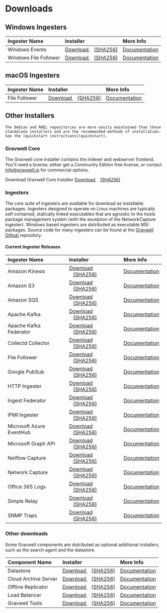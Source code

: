 # Downloads

## Windows Ingesters

| Ingester Name | Installer    | More Info |
| :------------ | :----------- | :-------- |
| Windows Events | <a data-bs-custom-class="hash-popover" href="https://update.gravwell.io/archive/5.8.2/installers/gravwell_win_events_5.8.2.1.msi">Download <i class="fa-solid fa-download"></i></a>&nbsp;&nbsp;&nbsp;<a data-bs-custom-class="hash-popover" href="javascript:void(0);" data-bs-toggle="popover" data-bs-placement="bottom" data-bs-html="true" data-bs-content='<code class="docutils literal notranslate"><span class="pre">f2fb75f26376c3b23254d9d592d34fd807022867607bd1e90e5487fb4c7706b6</span></code>'>(SHA256)</a> | [Documentation](/ingesters/winevent) |
| Windows File Follower | <a data-bs-custom-class="hash-popover" href="https://update.gravwell.io/archive/5.8.2/installers/gravwell_file_follow_5.8.2.1.msi">Download <i class="fa-solid fa-download"></i></a>&nbsp;&nbsp;&nbsp;<a data-bs-custom-class="hash-popover" href="javascript:void(0);" data-bs-toggle="popover" data-bs-placement="bottom" data-bs-html="true" data-bs-content='<code class="docutils literal notranslate"><span class="pre">a49ee08ea258d509766cf648b617063e879e558bcb44f5c5d0a7469b738042a1</span></code>'>(SHA256)</a> | [Documentation](/ingesters/win_file_follow) |

## macOS Ingesters

| Ingester Name | Installer    | More Info |
| :------------ | :----------- | :-------- |
| File Follower | <a data-bs-custom-class="hash-popover" href="https://update.gravwell.io/archive/5.8.2/installers/GravwellFileFollower-5.8.2.pkg">Download <i class="fa-solid fa-download"></i></a>&nbsp;&nbsp;&nbsp;<a data-bs-custom-class="hash-popover" href="javascript:void\(0\)" data-bs-toggle="popover" data-bs-placement="bottom" data-bs-html="true" data-bs-content='<code class="docutils literal notranslate"><span class="pre">a5c17c6766f6f8d55232527df911d15d0543bba4e1207b9dcb52c944965fd178</span></code>'>(SHA256)</a> | [Documentation](/ingesters/file_follow) |

## Other Installers

```{attention}
The Debian and RHEL repositories are more easily maintained than these standalone installers and are the recommended methods of installation. See the [quickstart instructions](quickstart).
```

### Gravwell Core

The Gravwell core installer contains the indexer and webserver frontend. You'll need a license; either get a Community Edition free license, or contact info@gravwell.io for commercial options.

Download Gravwell Core Installer <a data-bs-custom-class="hash-popover" href="https://update.gravwell.io/archive/5.8.2/installers/gravwell_5.8.2.sh">Download <i class="fa-solid fa-download"></i></a>&nbsp;&nbsp;&nbsp;<a data-bs-custom-class="hash-popover" href="javascript:void(0);" data-bs-toggle="popover" data-bs-placement="bottom" data-bs-html="true" data-bs-content='<code class="docutils literal notranslate"><span class="pre">4d6c4d452933181a906fa997ba3f72e8cb1741839b3000744e7f675251d2f229</span></code>'>(SHA256)</a>

### Ingesters

The core suite of ingesters are available for download as installable packages.  Ingesters designed to operate on Linux machines are typically self contained, statically linked executables that are agnostic to the hosts package management system (with the exception of the NetworkCapture ingester).  Windows based ingesters are distributed as executable MSI packages.  Source code for many ingesters can be found at the [Gravwell Github](https://github.com/gravwell/gravwell/tree/master/ingesters) repository.

#### Current Ingester Releases
| Ingester Name | Installer    | More Info |
| :------------ | :----------- | :-------- |
| Amazon Kinesis | <a data-bs-custom-class="hash-popover" href="https://update.gravwell.io/archive/5.8.2/installers/gravwell_kinesis_ingest_installer_5.8.2.sh">Download <i class="fa-solid fa-download"></i></a>&nbsp;&nbsp;&nbsp;<a data-bs-custom-class="hash-popover" href="javascript:void(0);" data-bs-toggle="popover" data-bs-placement="bottom" data-bs-html="true" data-bs-content='<code class="docutils literal notranslate"><span class="pre">bdc43a0b18f50ec140cb44942eff7ee34ac6ebb6cd45c4e5348d1669094b908f</span></code>'>(SHA256)</a> | [Documentation](/ingesters/kinesis)|
| Amazon S3 | <a data-bs-custom-class="hash-popover" href="https://update.gravwell.io/archive/5.8.2/installers/gravwell_s3_ingest_installer_5.8.2.sh">Download <i class="fa-solid fa-download"></i></a>&nbsp;&nbsp;&nbsp;<a data-bs-custom-class="hash-popover" href="javascript:void(0);" data-bs-toggle="popover" data-bs-placement="bottom" data-bs-html="true" data-bs-content='<code class="docutils literal notranslate"><span class="pre">d8b6946701815ccf553c1a7259eb96c8ec1107d8b14340d3fb6b2ee0cbfeaf0b</span></code>'>(SHA256)</a> | [Documentation](/ingesters/s3)|
| Amazon SQS | <a data-bs-custom-class="hash-popover" href="https://update.gravwell.io/archive/5.8.2/installers/gravwell_sqs_ingest_installer_5.8.2.sh">Download <i class="fa-solid fa-download"></i></a>&nbsp;&nbsp;&nbsp;<a data-bs-custom-class="hash-popover" href="javascript:void(0);" data-bs-toggle="popover" data-bs-placement="bottom" data-bs-html="true" data-bs-content='<code class="docutils literal notranslate"><span class="pre">e743fd220c9b276270d06ec1dd7cac47fccba8f494a57bf0de647f3a27d72421</span></code>'>(SHA256)</a> | [Documentation](/ingesters/sqs)|
| Apache Kafka | <a data-bs-custom-class="hash-popover" href="https://update.gravwell.io/archive/5.8.2/installers/gravwell_kafka_installer_5.8.2.sh">Download <i class="fa-solid fa-download"></i></a>&nbsp;&nbsp;&nbsp;<a data-bs-custom-class="hash-popover" href="javascript:void(0);" data-bs-toggle="popover" data-bs-placement="bottom" data-bs-html="true" data-bs-content='<code class="docutils literal notranslate"><span class="pre">9864420359cbe9347b6865652f0a28ff4139a083826439a9ccada89b7b3fb212</span></code>'>(SHA256)</a> | [Documentation](/ingesters/kafka)|
| Apache Kafka Federator | <a data-bs-custom-class="hash-popover" href="https://update.gravwell.io/archive/5.8.2/installers/gravwell_kafka_federator_installer_5.8.2.sh">Download <i class="fa-solid fa-download"></i></a>&nbsp;&nbsp;&nbsp;<a data-bs-custom-class="hash-popover" href="javascript:void(0);" data-bs-toggle="popover" data-bs-placement="bottom" data-bs-html="true" data-bs-content='<code class="docutils literal notranslate"><span class="pre">8cca07ab638b113ebd2bded603dca48c8669952822792fe3d31bc45ef9757d02</span></code>'>(SHA256)</a> | [Documentation](/ingesters/federators/kafkafederator)|
| Collectd Collector | <a data-bs-custom-class="hash-popover" href="https://update.gravwell.io/archive/5.8.2/installers/gravwell_collectd_installer_5.8.2.sh">Download <i class="fa-solid fa-download"></i></a>&nbsp;&nbsp;&nbsp;<a data-bs-custom-class="hash-popover" href="javascript:void(0);" data-bs-toggle="popover" data-bs-placement="bottom" data-bs-html="true" data-bs-content='<code class="docutils literal notranslate"><span class="pre">6bdc2fa593a26b39c1b5b8a0b544f1a24cb0b67878c602145be312d4389882e7</span></code>'>(SHA256)</a> | [Documentation](/ingesters/collectd) |
| File Follower | <a data-bs-custom-class="hash-popover" href="https://update.gravwell.io/archive/5.8.2/installers/gravwell_file_follow_installer_5.8.2.sh">Download <i class="fa-solid fa-download"></i></a>&nbsp;&nbsp;&nbsp;<a data-bs-custom-class="hash-popover" href="javascript:void(0);" data-bs-toggle="popover" data-bs-placement="bottom" data-bs-html="true" data-bs-content='<code class="docutils literal notranslate"><span class="pre">05fadf08d1c3c972cf1f95a6c0176d998451e1b32ce8a398b0b6ca314b17da31</span></code>'>(SHA256)</a> | [Documentation](/ingesters/file_follow) |
| Google PubSub | <a data-bs-custom-class="hash-popover" href="https://update.gravwell.io/archive/5.8.2/installers/gravwell_pubsub_ingest_installer_5.8.2.sh">Download <i class="fa-solid fa-download"></i></a>&nbsp;&nbsp;&nbsp;<a data-bs-custom-class="hash-popover" href="javascript:void(0);" data-bs-toggle="popover" data-bs-placement="bottom" data-bs-html="true" data-bs-content='<code class="docutils literal notranslate"><span class="pre">9e3811ed1990dcda14f423c71350a7bfb00b9b48a856f0d51f6e508aad6ec69d</span></code>'>(SHA256)</a> | [Documentation](/ingesters/pubsub)|
| HTTP Ingester | <a data-bs-custom-class="hash-popover" href="https://update.gravwell.io/archive/5.8.2/installers/gravwell_http_ingester_installer_5.8.2.sh">Download <i class="fa-solid fa-download"></i></a>&nbsp;&nbsp;&nbsp;<a data-bs-custom-class="hash-popover" href="javascript:void(0);" data-bs-toggle="popover" data-bs-placement="bottom" data-bs-html="true" data-bs-content='<code class="docutils literal notranslate"><span class="pre">a05c7653cef1e10b68739480f4d6d979af3e9afcc161c6dedcf97fcff7106179</span></code>'>(SHA256)</a> | [Documentation](/ingesters/http) |
| Ingest Federator | <a data-bs-custom-class="hash-popover" href="https://update.gravwell.io/archive/5.8.2/installers/gravwell_federator_installer_5.8.2.sh">Download <i class="fa-solid fa-download"></i></a>&nbsp;&nbsp;&nbsp;<a data-bs-custom-class="hash-popover" href="javascript:void(0);" data-bs-toggle="popover" data-bs-placement="bottom" data-bs-html="true" data-bs-content='<code class="docutils literal notranslate"><span class="pre">aaac8176b35442fd2ddbbc942dde3536e4c783731911c8c2e81b9387fff47d9a</span></code>'>(SHA256)</a> | [Documentation](/ingesters/federators/federator) |
| IPMI Ingester | <a data-bs-custom-class="hash-popover" href="https://update.gravwell.io/archive/5.8.2/installers/gravwell_ipmi_installer_5.8.2.sh">Download <i class="fa-solid fa-download"></i></a>&nbsp;&nbsp;&nbsp;<a data-bs-custom-class="hash-popover" href="javascript:void(0);" data-bs-toggle="popover" data-bs-placement="bottom" data-bs-html="true" data-bs-content='<code class="docutils literal notranslate"><span class="pre">df8a5f09fb50762957d8b9684603c6977a1be37db704cfee8090780ecb4d9a81</span></code>'>(SHA256)</a> | [Documentation](/ingesters/ipmi)|
| Microsoft Azure EventHub | <a data-bs-custom-class="hash-popover" href="https://update.gravwell.io/archive/5.8.2/installers/gravwell_azure_event_hubs_ingest_installer_5.8.2.sh">Download <i class="fa-solid fa-download"></i></a>&nbsp;&nbsp;&nbsp;<a data-bs-custom-class="hash-popover" href="javascript:void(0);" data-bs-toggle="popover" data-bs-placement="bottom" data-bs-html="true" data-bs-content='<code class="docutils literal notranslate"><span class="pre">5b9c9d0349c1032c967cc17279c5ac409c4614268b02135f73e7e4a23bfccf7d</span></code>'>(SHA256)</a> | [Documentation](/ingesters/eventhubs)|
| Microsoft Graph API | <a data-bs-custom-class="hash-popover" href="https://update.gravwell.io/archive/5.8.2/installers/gravwell_msgraph_installer_5.8.2.sh">Download <i class="fa-solid fa-download"></i></a>&nbsp;&nbsp;&nbsp;<a data-bs-custom-class="hash-popover" href="javascript:void(0);" data-bs-toggle="popover" data-bs-placement="bottom" data-bs-html="true" data-bs-content='<code class="docutils literal notranslate"><span class="pre">c5aaa911acaf254b815985de17eb1578f301ba50dacf9a1255371f7d84848d57</span></code>'>(SHA256)</a> | [Documentation](/ingesters/msg)|
| Netflow Capture | <a data-bs-custom-class="hash-popover" href="http://update.gravwell.io/archive/5.8.2/installers/gravwell_netflow_capture_installer_5.8.2.sh">Download <i class="fa-solid fa-download"></i></a>&nbsp;&nbsp;&nbsp;<a data-bs-custom-class="hash-popover" href="javascript:void(0);" data-bs-toggle="popover" data-bs-placement="bottom" data-bs-html="true" data-bs-content='<code class="docutils literal notranslate"><span class="pre">30483751f10aac63898cab51e28d161fa8464c7af28b6c0edd6d014220616256</span></code>'>(SHA256)</a> | [Documentation](/ingesters/netflow) |
| Network Capture | <a data-bs-custom-class="hash-popover" href="https://update.gravwell.io/archive/5.8.2/installers/gravwell_network_capture_installer_5.8.2.sh">Download <i class="fa-solid fa-download"></i></a>&nbsp;&nbsp;&nbsp;<a data-bs-custom-class="hash-popover" href="javascript:void(0);" data-bs-toggle="popover" data-bs-placement="bottom" data-bs-html="true" data-bs-content='<code class="docutils literal notranslate"><span class="pre">f7e1fa0916669a8ad83ebc43084d8236fe0a2b0166c135bc03434ef0a5d89da7</span></code>'>(SHA256)</a> | [Documentation](/ingesters/pcap) |
| Office 365 Logs | <a data-bs-custom-class="hash-popover" href="https://update.gravwell.io/archive/5.8.2/installers/gravwell_o365_installer_5.8.2.sh">Download <i class="fa-solid fa-download"></i></a>&nbsp;&nbsp;&nbsp;<a data-bs-custom-class="hash-popover" href="javascript:void(0);" data-bs-toggle="popover" data-bs-placement="bottom" data-bs-html="true" data-bs-content='<code class="docutils literal notranslate"><span class="pre">081fb72882b310d7d165a127b9c700dc9dd4132bb262486362f32b27e72c8f80</span></code>'>(SHA256)</a> | [Documentation](/ingesters/o365)|
| Simple Relay | <a data-bs-custom-class="hash-popover" href="https://update.gravwell.io/archive/5.8.2/installers/gravwell_simple_relay_installer_5.8.2.sh">Download <i class="fa-solid fa-download"></i></a>&nbsp;&nbsp;&nbsp;<a data-bs-custom-class="hash-popover" href="javascript:void(0);" data-bs-toggle="popover" data-bs-placement="bottom" data-bs-html="true" data-bs-content='<code class="docutils literal notranslate"><span class="pre">5d403c1afb9f49422fb50dc612d5db077eac33d59be774285f518adfc611f087</span></code>'>(SHA256)</a> | [Documentation](/ingesters/simple_relay)|
| SNMP Traps | <a data-bs-custom-class="hash-popover" href="https://update.gravwell.io/archive/5.8.2/installers/gravwell_snmp_ingest_installer_5.8.2.sh">Download <i class="fa-solid fa-download"></i></a>&nbsp;&nbsp;&nbsp;<a data-bs-custom-class="hash-popover" href="javascript:void(0);" data-bs-toggle="popover" data-bs-placement="bottom" data-bs-html="true" data-bs-content='<code class="docutils literal notranslate"><span class="pre">9561b66399d39b16ecc79359a2a0c17e358ca887da4a2f41c53e63fc939ef1aa</span></code>'>(SHA256)</a> | [Documentation](/ingesters/snmp)|

### Other downloads

Some Gravwell components are distributed as optional additional installers, such as the search agent and the datastore.

| Component Name | Installer    | More Info |
| :------------- | :----------- | :-------- |
| Datastore | <a data-bs-custom-class="hash-popover" href="https://update.gravwell.io/archive/5.8.2/installers/gravwell_datastore_installer_5.8.2.sh">Download <i class="fa-solid fa-download"></i></a>&nbsp;&nbsp;&nbsp;<a data-bs-custom-class="hash-popover" href="javascript:void(0)" data-bs-toggle="popover" data-bs-placement="bottom" data-bs-html="true" data-bs-content='<code class="docutils literal notranslate"><span class="pre">a80d77181a70d9be0a0be3300d16e7840f39f200841c3624bab86919191d1dcb</span></code>'>(SHA256)</a> | [Documentation](/distributed/frontend) |
| Cloud Archive Server | <a data-bs-custom-class="hash-popover" href="https://update.gravwell.io/archive/5.8.2/installers/gravwell_cloudarchive_server_installer_5.8.2.sh">Download <i class="fa-solid fa-download"></i></a>&nbsp;&nbsp;&nbsp;<a data-bs-custom-class="hash-popover" href="javascript:void(0)" data-bs-toggle="popover" data-bs-placement="bottom" data-bs-html="true" data-bs-content='<code class="docutils literal notranslate"><span class="pre">5c44b77571154bd77aa2e080301592cc7959cb21a1d687c1b27e0bfe5b73e36f</span></code>'>(SHA256)</a> | [Documentation](/configuration/archive) |
| Offline Replicator | <a data-bs-custom-class="hash-popover" href="https://update.gravwell.io/archive/5.8.2/installers/gravwell_offline_replication_installer_5.8.2.sh">Download <i class="fa-solid fa-download"></i></a>&nbsp;&nbsp;&nbsp;<a data-bs-custom-class="hash-popover" href="javascript:void(0)" data-bs-toggle="popover" data-bs-placement="bottom" data-bs-html="true" data-bs-content='<code class="docutils literal notranslate"><span class="pre">92f63c743168bbbe04b8a6627a3e90b8a4a929d723e32fd8c8d1e965345d2474</span></code>'>(SHA256)</a> | [Documentation](/configuration/replication) |
| Load Balancer | <a data-bs-custom-class="hash-popover" href="https://update.gravwell.io/archive/5.8.2/installers/gravwell_loadbalancer_installer_5.8.2.sh">Download <i class="fa-solid fa-download"></i></a>&nbsp;&nbsp;&nbsp;<a data-bs-custom-class="hash-popover" href="javascript:void(0)" data-bs-toggle="popover" data-bs-placement="bottom" data-bs-html="true" data-bs-content='<code class="docutils literal notranslate"><span class="pre">5b4c7f9b408765baf3748a7e429c5e78f0cb930f024664abf661aefccbf54bc9</span></code>'>(SHA256)</a> | [Documentation](/distributed/loadbalancer) |
| Gravwell Tools | <a data-bs-custom-class="hash-popover" href="https://update.gravwell.io/archive/5.8.2/installers/gravwell_tools_5.8.2.sh">Download <i class="fa-solid fa-download"></i></a>&nbsp;&nbsp;&nbsp;<a data-bs-custom-class="hash-popover" href="javascript:void(0)" data-bs-toggle="popover" data-bs-placement="bottom" data-bs-html="true" data-bs-content='<code class="docutils literal notranslate"><span class="pre">32de5df141e061f4aa43d361d61e8beaaac9030f7fb4fdb4e5e0c5b1e59fda8e</span></code>'>(SHA256)</a> | [Documentation](/tools/tools)|

